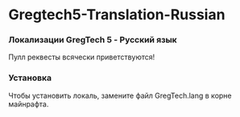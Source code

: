 Gregtech5-Translation-Russian
=============================

### Локализации GregTech 5 - Русский язык

Пулл реквесты всячески приветствуются!

### Установка
Чтобы установить локаль, замените файл GregTech.lang в корне майнрафта.
